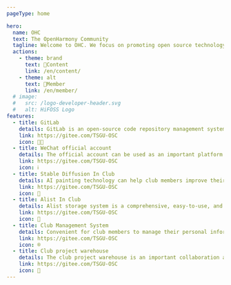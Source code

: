 ```yaml
---
pageType: home

hero:
  name: OHC
  text: The OpenHarmony Community
  tagline: Welcome to OHC. We focus on promoting open source technology, providing a platform for communication, cooperation, training, and support, encouraging members to share code and experience, and jointly promoting the development of open source technology.
  actions:
    - theme: brand
      text: 📖Content
      link: /en/content/
    - theme: alt
      text: 👤Member
      link: /en/member/
  # image:
  #   src: /logo-developer-header.svg
  #   alt: HiFOSS Logo
features:
  - title: GitLab
    details: GitLab is an open-source code repository management system that communities can use to manage and maintain their code resources. Through GitLab, community members can easily share code, collaborate on development, and track and manage code changes through version control functionality.
    link: https://gitee.com/TSGU-OSC
    icon: 🧑‍💻
  - title: WeChat official account
    details: The official account can be used as an important platform for community publicity and promotion. Through the official account, the club can release club information, activity information, work display and other content, attracting more people's attention and participation.
    link: https://gitee.com/TSGU-OSC
    icon: ℹ️
  - title: Stable Diffusion In Club
    details: AI painting technology can help club members improve their artistic creation level and efficiency. By utilizing AI painting software, club members can easily generate images of various styles and gain new creative inspiration.
    link: https://gitee.com/TSGU-OSC
    icon: 🎨
  - title: Alist In Club
    details: Alist storage system is a comprehensive, easy-to-use, and easily expandable file list program that can easily manage and access files in various storage services. The club uses it to store relevant learning materials, which can achieve resource sharing.
    link: https://gitee.com/TSGU-OSC
    icon: 💾
  - title: Club Management System
    details: Convenient for club members to manage their personal information here, and also manage club announcements. Improved the cohesion of the club and facilitated the communication of club members.
    link: https://gitee.com/TSGU-OSC
    icon: ®
  - title: Club project warehouse
    details: The club project warehouse is an important collaboration and management tool that can help team members better collaborate, develop, and maintain club projects, and improve project quality and efficiency. Club members can share or develop related projects together here
    link: https://gitee.com/TSGU-OSC
    icon: 🔧
---
```

